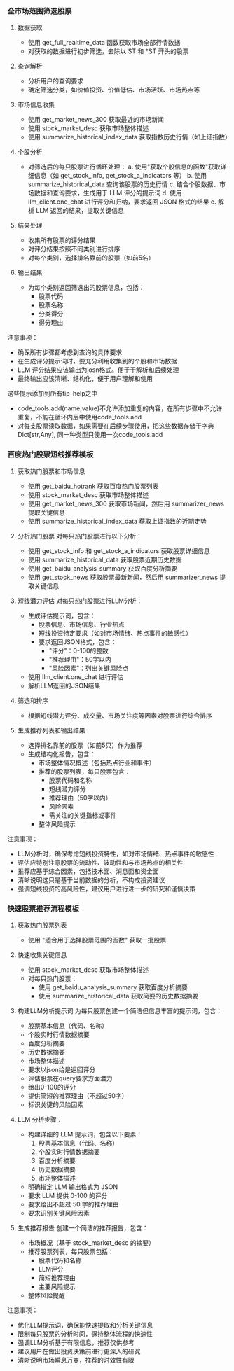 ### 全市场范围筛选股票
1. 数据获取
   - 使用 get_full_realtime_data 函数获取市场全部行情数据
   - 对获取的数据进行初步筛选，去除以 ST 和 *ST 开头的股票

2. 查询解析
   - 分析用户的查询要求
   - 确定筛选分类，如价值投资、价值低估、市场活跃、市场热点等

3. 市场信息收集
   - 使用 get_market_news_300 获取最近的市场新闻
   - 使用 stock_market_desc 获取市场整体描述
   - 使用 summarize_historical_index_data 获取指数历史行情（如上证指数）

4. 个股分析
   - 对筛选后的每只股票进行循环处理：
     a. 使用"获取个股信息的函数"获取详细信息（如 get_stock_info, get_stock_a_indicators 等）
     b. 使用 summarize_historical_data 查询该股票的历史行情
     c. 结合个股数据、市场数据和查询要求，生成用于 LLM 评分的提示词
     d. 使用 llm_client.one_chat 进行评分和归纳，要求返回 JSON 格式的结果
     e. 解析 LLM 返回的结果，提取关键信息

5. 结果处理
   - 收集所有股票的评分结果
   - 对评分结果按照不同类别进行排序
   - 对每个类别，选择排名靠前的股票（如前5名）

6. 输出结果
   - 为每个类别返回筛选出的股票信息，包括：
     - 股票代码
     - 股票名称
     - 分类得分
     - 得分理由

注意事项：
- 确保所有步骤都考虑到查询的具体要求
- 在生成评分提示词时，要充分利用收集到的个股和市场数据
- LLM 评分结果应该输出为josn格式。便于于解析和后续处理
- 最终输出应该清晰、结构化，便于用户理解和使用

这些提示添加到所有tip_help之中
- code_tools.add(name,value)不允许添加重复的内容，在所有步骤中不允许重复，不能在循环内层中使用code_tools.add
- 对每支股票读取数据，如果需要在后续步骤使用，把这些数据存储于字典Dict[str,Any], 同一种类型只使用一次code_tools.add

### 百度热门股票短线推荐模板

1. 获取热门股票和市场信息
   - 使用 get_baidu_hotrank 获取百度热门股票列表
   - 使用 stock_market_desc 获取市场整体描述
   - 使用 get_market_news_300 获取市场新闻，然后用 summarizer_news 提取关键信息
   - 使用 summarize_historical_index_data 获取上证指数的近期走势

2. 分析热门股票
   对每只热门股票进行以下分析：
   - 使用 get_stock_info 和 get_stock_a_indicators 获取股票详细信息
   - 使用 summarize_historical_data 获取股票近期历史数据
   - 使用 get_baidu_analysis_summary 获取百度分析摘要
   - 使用 get_stock_news 获取股票最新新闻，然后用 summarizer_news 提取关键信息

3. 短线潜力评估
   对每只热门股票进行LLM分析：
   - 生成评估提示词，包含：
     - 股票信息、市场信息、行业热点
     - 短线投资特定要求（如对市场情绪、热点事件的敏感性）
     - 要求返回JSON格式，包含：
       - "评分"：0-100的整数
       - "推荐理由"：50字以内
       - "风险因素"：列出关键风险点
   - 使用 llm_client.one_chat 进行评估
   - 解析LLM返回的JSON结果

4. 筛选和排序
   - 根据短线潜力评分、成交量、市场关注度等因素对股票进行综合排序

5. 生成推荐列表和输出结果
   - 选择排名靠前的股票（如前5只）作为推荐
   - 生成结构化报告，包含：
     - 市场整体情况概述（包括热点行业和事件）
     - 推荐的股票列表，每只股票包含：
       - 股票代码和名称
       - 短线潜力评分
       - 推荐理由（50字以内）
       - 风险因素
       - 需关注的关键指标或事件
     - 整体风险提示

注意事项：
- LLM分析时，确保考虑短线投资特性，如对市场情绪、热点事件的敏感性
- 评估应特别注意股票的流动性、波动性和与市场热点的相关性
- 推荐应基于综合因素，包括技术面、消息面和资金面
- 清晰说明这只是基于当前数据的分析，不构成投资建议
- 强调短线投资的高风险性，建议用户进行进一步的研究和谨慎决策


### 快速股票推荐流程模板

1. 获取热门股票列表
   - 使用 "适合用于选择股票范围的函数" 获取一批股票

2. 快速收集关键信息
   - 使用 stock_market_desc 获取市场整体描述
   - 对每只热门股票：
     - 使用 get_baidu_analysis_summary 获取百度分析摘要
     - 使用 summarize_historical_data 获取简要的历史数据摘要

3. 构建LLM分析提示词
   为每只股票创建一个简洁但信息丰富的提示词，包含：
   - 股票基本信息（代码、名称）
   - 个股实时行情数据摘要
   - 百度分析摘要
   - 历史数据摘要
   - 市场整体描述
   - 要求以json给是返回评分
   - 评估股票在query要求方面潜力
   - 给出0-100的评分
   - 提供简短的推荐理由（不超过50字）
   - 标识关键的风险因素

4. LLM 分析步骤：
   - 构建详细的 LLM 提示词，包含以下要素：
     1) 股票基本信息（代码、名称）
     2) 个股实时行情数据摘要
     3) 百度分析摘要
     4) 历史数据摘要
     5) 市场整体描述
   - 明确指定 LLM 输出格式为 JSON
   - 要求 LLM 提供 0-100 的评分
   - 要求给出不超过 50 字的推荐理由
   - 要求识别关键风险因素

5. 生成推荐报告
   创建一个简洁的推荐报告，包含：
   - 市场概况（基于 stock_market_desc 的摘要）
   - 推荐股票列表，每只股票包括：
     - 股票代码和名称
     - LLM评分
     - 简短推荐理由
     - 主要风险提示
   - 整体风险提醒

注意事项：
- 优化LLM提示词，确保能快速提取和分析关键信息
- 限制每只股票的分析时间，保持整体流程的快速性
- 强调LLM分析基于有限信息，推荐仅供参考
- 建议用户在做出投资决策前进行更深入的研究
- 清晰说明市场瞬息万变，推荐的时效性有限

